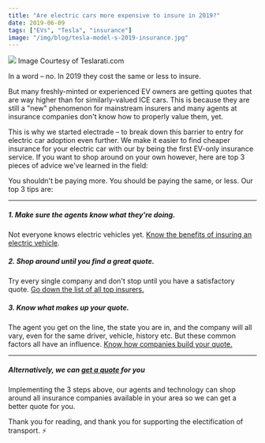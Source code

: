 ```yaml
---
title: "Are electric cars more expensive to insure in 2019?"
date: 2019-06-09
tags: ["EVs", "Tesla", "insurance"]
image: "/img/blog/tesla-model-s-2019-insurance.jpg"
---
```


![](/img/blog/tesla-model-s-2019-insurance.jpg)
Image Courtesy of Teslarati.com

In a word – no. In 2019 they cost the same or less to insure. 

But many freshly-minted or experienced EV owners are getting quotes that are way higher than for similarly-valued ICE cars. This is because they are still a "new" phenomenon for mainstream insurers and many agents at insurance companies don't know how to properly value them, yet. 

This is why we started electrade – to break down this barrier to entry for electric car adoption even further. We make it easier to find cheaper insurance for your electric car with our by being the first EV-only insurance service. If you want to shop around on your own however, here are top 3 pieces of advice we've learned in the field:

You shouldn't be paying more. You should be paying the same, or less. Our top 3 tips are:

------

##### 1. Make sure the agents know what they're doing.
Not everyone knows electric vehicles yet.  [Know the benefits of insuring an electric vehicle](https://electrade.app/blog/why-electric-vehicle-insurance/).

##### 2. Shop around until you find a great quote. 
Try every single company and don't stop until you have a satisfactory quote.  [Go down the list of all top insurers.](https://electrade.app/blog/Best-Electric-Car-Insurance-Companies-in-2019)

##### 3. Know what makes up your quote. 
The agent you get on the line, the state you are in, and the company will all vary, even for the same driver, vehicle, history etc. But these common factors all have an influence. [Know how companies build your quote.](https://electrade.app/blog/how-insurance-companies-price-electric-car-insurance/)

----

##### Alternatively, we can [get a quote](https://electrade.app/quote) for you
Implementing the 3 steps above, our agents and technology can shop around all insurance companies available in your area so we can get a better quote for you.

Thank you for reading, and thank you for supporting the electification of transport. ⚡️